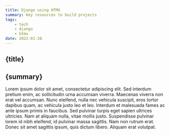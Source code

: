 ```yaml
---
title: Django using HTMX
summary: Key resources to build projects 
tags: 
    - tech
    - django
    - htmx
date: 2022-01-28
---
```


<article>

# {title}  
## {summary}  

Lorem ipsum dolor sit amet, consectetur adipiscing elit. Sed interdum pretium enim, ac sollicitudin urna accumsan viverra. Maecenas viverra non erat vel accumsan. Nunc eleifend, nulla nec vehicula suscipit, eros tortor dapibus quam, ac vehicula justo leo et leo. Interdum et malesuada fames ac ante ipsum primis in faucibus. Sed pulvinar turpis eget sapien ultrices ultricies. Nam at aliquam nulla, vitae mollis justo. Suspendisse pulvinar lorem id nibh eleifend, id pulvinar massa sagittis. Nam non rutrum erat. Donec sit amet sagittis ipsum, quis dictum libero. Aliquam erat volutpat.

</article>
